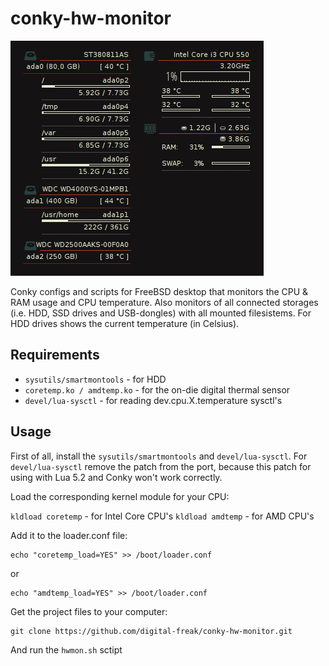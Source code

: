 conky-hw-monitor
================
<img src="conky-hw-monitor.png">

Conky configs and scripts for FreeBSD desktop that monitors the CPU & RAM
usage and CPU temperature. Also monitors of all connected storages (i.e.
HDD, SSD drives and USB-dongles) with all mounted filesistems. For HDD
drives shows the current temperature (in Celsius).

Requirements
------------

* `sysutils/smartmontools`   - for HDD
* `coretemp.ko / amdtemp.ko` - for the on-die digital thermal sensor
* `devel/lua-sysctl`         - for reading dev.cpu.X.temperature sysctl's

Usage
-----

First of all, install the `sysutils/smartmontools` and `devel/lua-sysctl`.
For `devel/lua-sysctl` remove the patch from the port, because this patch
for using with Lua 5.2 and Conky won't work correctly.

Load the corresponding kernel module for your CPU:

`kldload coretemp` - for Intel Core CPU's
`kldload amdtemp`  - for AMD CPU's

Add it to the loader.conf file:

	echo "coretemp_load=YES" >> /boot/loader.conf

or

	echo "amdtemp_load=YES" >> /boot/loader.conf

Get the project files to your computer:

	git clone https://github.com/digital-freak/conky-hw-monitor.git

And run the `hwmon.sh` sctipt

